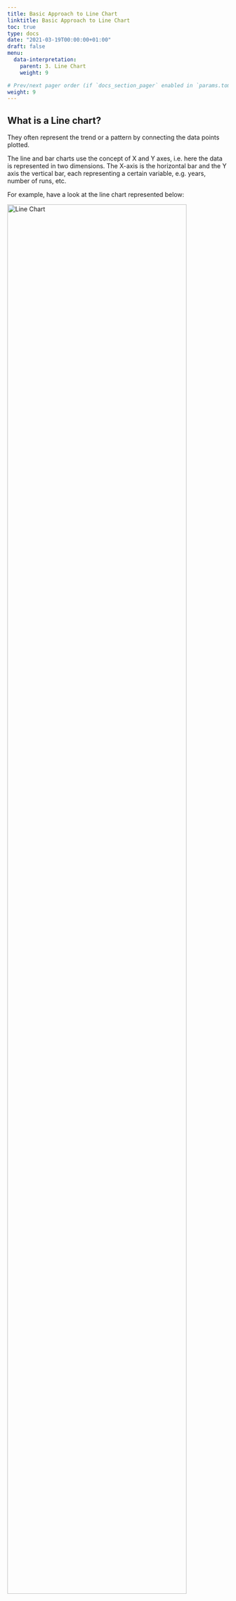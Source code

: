 ```yaml
---
title: Basic Approach to Line Chart 
linktitle: Basic Approach to Line Chart 
toc: true
type: docs
date: "2021-03-19T00:00:00+01:00"
draft: false
menu:
  data-interpretation:
    parent: 3. Line Chart  
    weight: 9

# Prev/next pager order (if `docs_section_pager` enabled in `params.toml`)
weight: 9
---
```


## What is a Line chart?

They often represent the trend or a pattern by connecting the data points plotted. 

The line and bar charts use the concept of X and Y axes, i.e. here the data is represented in two dimensions. The X-axis is the horizontal bar and the Y axis the vertical bar, each representing a certain variable, e.g. years, number of runs, etc.

For example, have a look at the line chart represented below:

<img src="../../../media/di/line-chart-1.png" alt="Line Chart" style="width:90%;height:90%;">

It showcases the year on the X-axis and the percentage of students that passed from a particular school on the Y-axis. 

Now, let us try to extract information out of the data and solve a few questions based on the line-chart given above. 


#### Question 1

Students of class XII of which school showed the maximum improvement in terms of pass percentage in the time span of 2011-2014?

##### Explanation

It can be easily deciphered from the data that the percentage of students that are passing from that school A is increasing every year. 

The pass percentage decreased for the first three years for school B, however it increased drastically in the year 2014. 

While, the pass percentage is decreasing every year for school C.

Hence, it will be futile to even consider school C, as just a visible scrutiny of the chart makes it amply clear that the percentage of passing students is decreasing every year, rather than improving. 

It's significant to draw such inferences first hand to avoid unnecessary calculations. In fact DI is as much about reducing the calculations involved as it's about number crunching. 

However, if the question had asked the maximum 'change' rather than about the maximum 'improvement', then we should have had to consider school C too. While 'Change' can be either in positive or 'negative' direction, 'Improvement' means positive change only. Hence, a student should remain vigilant while comprehending the exact demands of a question. 

Now, considering schools A and B: <br>
Improvement of students of school A = [(90 - 50)/50] × 100 = (40/50) × 100 = 80% <br>
Improvement of students of school B = [(95 - 60)/60] × 100 = (35/60) × 100 = 58.33%

Hence, the answer is school A. 

We may further enhance our speed by avoiding even the calculation done above. Using the concept of ratios, we may easily see that 40/50 is a bigger number as compared to 35/60. Notice that in the fraction 40/50, the numerator is 0.8 times the denominator. Hence, if the denominator is increased to 60 by adding 10, then in order to keep the value of the fraction constant, we must add 0.8 × 10 = 8 in the numerator. So, the new fraction should be 48/60. As 35/60 has a lower value, it is deemed to be smaller than 48/60, i.e. 40/50.

#### Question 2

Considering all the three schools A, B and C, in which year was the number of students passing their XII board exams the maximum?

##### Explanation

The art of DI also involves recognizing trap questions, which may be of either of the two types, i.e. either time consuming or conceptually probing. 

The above question is of the second kind. It demands a student to have concept clarity with respect to percentages. We know that percentages can only be with respect to a base number/value, e.g. 20% of 150. 

However, as we have no idea of the number of students studying in the three schools in the years mentioned, we may not be able to determine the year in which maximum number of students qualified XII board exams.

{{% alert note %}}
#### Line charts for drawing correlations

Line charts also showcase the relationship of the variables represented on the X and the Y axis. Hence, they may be utilized for drawing correlations. For example, in the above line chart, it may be concluded that the school A's performance is improving with time. 

However, most of the times only correlations may be drawn as there might be other factors at play, e.g. in the above case it may be the result of the government's policy of ensuring higher passing rates in the schools or lenient marking by the examiner etc.
{{% /alert %}}

